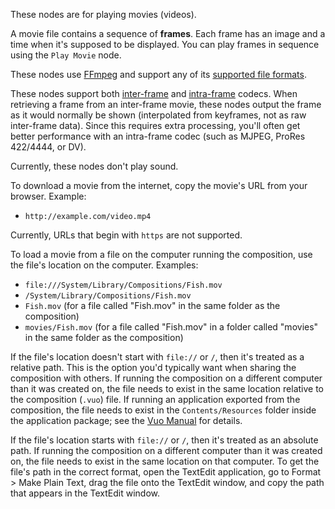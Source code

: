 These nodes are for playing movies (videos). 

A movie file contains a sequence of **frames**. Each frame has an image and a time when it's supposed to be displayed. You can play frames in sequence using the `Play Movie` node. 

These nodes use [FFmpeg](http://www.ffmpeg.org/) and support any of its [supported file formats](http://www.ffmpeg.org/general.html#File-Formats). 

These nodes support both [inter-frame](http://en.wikipedia.org/wiki/Inter_frame) and [intra-frame](http://en.wikipedia.org/wiki/Intra-frame) codecs. When retrieving a frame from an inter-frame movie, these nodes output the frame as it would normally be shown (interpolated from keyframes, not as raw inter-frame data). Since this requires extra processing, you'll often get better performance with an intra-frame codec (such as MJPEG, ProRes 422/4444, or DV). 

Currently, these nodes don't play sound. 

To download a movie from the internet, copy the movie's URL from your browser. Example: 

   - `http://example.com/video.mp4`

Currently, URLs that begin with `https` are not supported. 

To load a movie from a file on the computer running the composition, use the file's location on the computer. Examples: 

   - `file:///System/Library/Compositions/Fish.mov`
   - `/System/Library/Compositions/Fish.mov`
   - `Fish.mov` (for a file called "Fish.mov" in the same folder as the composition)
   - `movies/Fish.mov` (for a file called "Fish.mov" in a folder called "movies" in the same folder as the composition)

If the file's location doesn't start with `file://` or `/`, then it's treated as a relative path. This is the option you'd typically want when sharing the composition with others. If running the composition on a different computer than it was created on, the file needs to exist in the same location relative to the composition (`.vuo`) file. If running an application exported from the composition, the file needs to exist in the `Contents/Resources` folder inside the application package; see the [Vuo Manual](http://vuo.org/manual.pdf) for details. 

If the file's location starts with `file://` or `/`, then it's treated as an absolute path. If running the composition on a different computer than it was created on, the file needs to exist in the same location on that computer. To get the file's path in the correct format, open the TextEdit application, go to Format > Make Plain Text, drag the file onto the TextEdit window, and copy the path that appears in the TextEdit window. 
